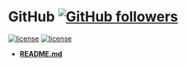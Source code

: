 # GitHub [![GitHub followers](https://img.shields.io/github/followers/espadrine.svg?style=social&label=Follow&maxAge=2592000)](https://github.com/mehdizebarjadan) 
[![license](https://img.shields.io/badge/rating-4.8-orange.svg?maxAge=2592000)](https://github.com/mehdizebarjadan)
[![license](https://img.shields.io/github/license/mashape/apistatus.svg?maxAge=2592000)](https://github.com/mehdizebarjadan)


* **[README.md](https://github.com/mehdizebarjadan/GitHub/wiki/README.md)**

